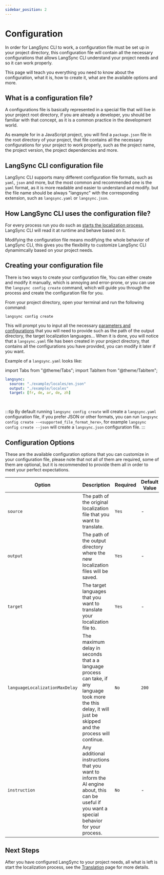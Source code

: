```yaml
---
sidebar_position: 2
---
```


# Configuration

In order for LangSync CLI to work, a configuration file must be set up in your project directory, this configuration file will contain all the necessary configurations that allows LangSync CLI understand your project needs and so it can work properly.

This page will teach you everything you need to know about the configuration, what it is, how to create it, what are the available options and more.

## What is a configuration file?

A configurations file is basically represented in a special file that will live in your project root directory, if you are already a developer, you should be familiar with that concept, as it is a common practice in the development world.

As example for in a JavaScript project, you will find a `package.json` file in the root directory of your project, that file contains all the necessary configurations for your project to work properly, such as the project name, the project version, the project dependencies and more.

## LangSync CLI configuration file

LangSync CLI supports many different configuration file formats, such as `yaml`, `json` and more, but the most common and recommended one is the `yaml` format, as it is more readable and easier to understand and modify. but the file name should be always "langsync" with the corresponding extension, such as `langsync.yaml` or `langsync.json`.

## How LangSync CLI uses the configuration file?

For every process run you do such as [starts the localization process](./start-tranlations), LangSync CLI will read it at runtime and behave based on it. 

Modifying the configuration file means modifying the whole behavior of LangSync CLI, this gives you the flexibility to customize LangSync CLI dynamimcally based on your project needs.

## Creating your configuration file

There is two ways to create your configuration file, You can either create and modify it manually, which is annoying and error-prone, or you can use the `langsync config create` command, which will guide you through the process and create the configuration file for you.

From your project directory, open your terminal and run the following command:

```langsync
langsync config create
```

This will prompt you to input all the necessary [parameters and configurations](#configuration-options) that you will need to provide such as the path of the output directory, the target localization languages... When it is done, you will notice that a `langsync.yaml` file has been created in your project directory, that contains all the configurations you have provided, you can modify it later if you want.

Example of a `langsync.yaml` looks like:

import Tabs from "@theme/Tabs";
import TabItem from "@theme/TabItem";

<Tabs>

<TabItem value="langsync.yaml" label="langsync.yaml" default>

```yaml
langsync:
  source: "./example/locales/en.json"
  output: "./example/locales"
  target: [fr, de, ar, de, zh]
```

</TabItem>

<!-- <TabItem value="langsync.json" label="langsync.json">

```json
{
  "langsync": {
    "source": "./example/locales/en.json",
    "output": "./example/locales",
    "target": ["fr", "de", "ar", "de", "zh"]
  }
}
```

</TabItem> -->

</Tabs>

<br />

:::tip
By default running `langsync config create` will create a `langsync.yaml` configuration file, if you prefer JSON or other formats, you can run `langsync config create --<supported_file_format_here>`, for example `langsync config create --json` will create a `langsync.json` configuration file.
:::

## Configuration Options

These are the available configuration options that you can customize in your configuration file, please note that not all of them are required, some of them are optional, but it is recommended to provide them all in order to meet your perfect expectations.

| Option                         | Description                                                                                                                                                       | Required | Default Value | Type     |
| ------------------------------ | ----------------------------------------------------------------------------------------------------------------------------------------------------------------- | -------- | ------------- | -------- |
| `source`                       | The path of the original localization file that you want to translate.                                                                                            | `Yes`    | -             | `string` |
| `output`                       | The path of the output directory where the new localization files will be saved.                                                                                  | `Yes`    | -             | `string` |
| `target`                       | The target languages that you want to translate your localization file to.                                                                                        | `Yes`    | -             | `List`   |
| `languageLocalizationMaxDelay` | The maximum delay in seconds that a a language process can take, if any language took more the this delay, it will just be skipped and the process will continue. | `No`     | `200`         | `number` |
| `instruction` | Any additional instructions that you want to inform the AI engine about, this can be useful if you want a special behavior for your process. | `No`     | -         | `string` |

<!-- 
## Future Configuration Options

These are the future configuration options that will be added to LangSync soon.. -->

## Next Steps

After you have configured LangSync to your project needs, all what is left is start the localization process, see the [Translation](./start-tranlations) page for more details.
